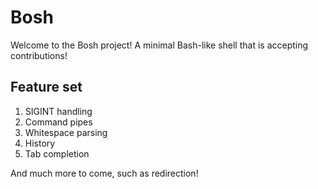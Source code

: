 # Bosh

Welcome to the Bosh project! A minimal Bash-like shell that is accepting contributions!

## Feature set
1. SIGINT handling
2. Command pipes
3. Whitespace parsing
4. History
5. Tab completion

And much more to come, such as redirection!
